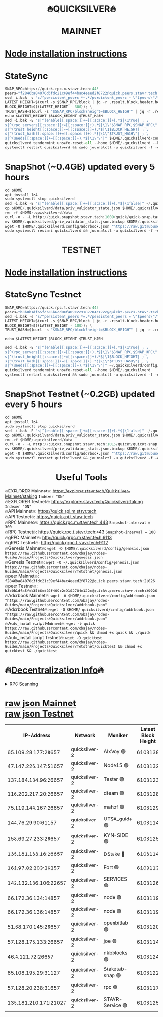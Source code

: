 <h1 align="center"> 🔥QUICKSILVER🔥</h1>

<h1 align="center"> MAINNET</h1>

[Node installation instructions](https://github.com/obajay/nodes-Guides/tree/main/Projects/Quicksilver)
=

# StateSync
```python
SNAP_RPC=https://quick.rpc.m.stavr.tech:443
peers="f2846ba84070d3fdc21c09ef44bac4eeed2f8722@quick.peers.stavr.tech:21026"
sed -i.bak -e "s/^persistent_peers *=.*/persistent_peers = \"$peers\"/" $HOME/.quicksilverd/config/config.toml
LATEST_HEIGHT=$(curl -s $SNAP_RPC/block | jq -r .result.block.header.height); \
BLOCK_HEIGHT=$((LATEST_HEIGHT - 300)); \
TRUST_HASH=$(curl -s "$SNAP_RPC/block?height=$BLOCK_HEIGHT" | jq -r .result.block_id.hash)
echo $LATEST_HEIGHT $BLOCK_HEIGHT $TRUST_HASH
sed -i.bak -E "s|^(enable[[:space:]]+=[[:space:]]+).*$|\1true| ; \
s|^(rpc_servers[[:space:]]+=[[:space:]]+).*$|\1\"$SNAP_RPC,$SNAP_RPC\"| ; \
s|^(trust_height[[:space:]]+=[[:space:]]+).*$|\1$BLOCK_HEIGHT| ; \
s|^(trust_hash[[:space:]]+=[[:space:]]+).*$|\1\"$TRUST_HASH\"| ; \
s|^(seeds[[:space:]]+=[[:space:]]+).*$|\1\"\"|" $HOME/.quicksilverd/config/config.toml
quicksilverd tendermint unsafe-reset-all --home $HOME/.quicksilverd --keep-addr-book
systemctl restart quicksilverd && sudo journalctl -u quicksilverd -f -o cat
```

# SnapShot (~0.4GB) updated every 5 hours
```python
cd $HOME
apt install lz4
sudo systemctl stop quicksilverd
sed -i.bak -E "s|^(enable[[:space:]]+=[[:space:]]+).*$|\1false|" ~/.quicksilverd/config/config.toml
cp $HOME/.quicksilverd/data/priv_validator_state.json $HOME/.quicksilverd/priv_validator_state.json.backup
rm -rf $HOME/.quicksilverd/data
curl -o - -L http://quick.snapshot.stavr.tech:1009/quick/quick-snap.tar.lz4 | lz4 -c -d - | tar -x -C $HOME/.quicksilverd --strip-components 2
mv $HOME/.quicksilverd/priv_validator_state.json.backup $HOME/.quicksilverd/data/priv_validator_state.json
wget -O $HOME/.quicksilverd/config/addrbook.json "https://raw.githubusercontent.com/obajay/nodes-Guides/main/Projects/Quicksilver/addrbook.json"
sudo systemctl restart quicksilverd && journalctl -u quicksilverd -f -o cat
```

<h1 align="center"> TESTNET</h1>

[Node installation instructions](https://github.com/obajay/nodes-Guides/tree/main/Projects/Quicksilver/Tetstnet)
=

# StateSync Testnet
```python
SNAP_RPC=https://quick.rpc.t.stavr.tech:443
peers="b3b0b1dfa5feb35b6ed88f409c2e9182784e122c@quickt.peers.stavr.tech:20026"
sed -i.bak -e "s/^persistent_peers *=.*/persistent_peers = \"$peers\"/" $HOME/.quicksilverd/config/config.toml
LATEST_HEIGHT=$(curl -s $SNAP_RPC/block | jq -r .result.block.header.height); \
BLOCK_HEIGHT=$((LATEST_HEIGHT - 100)); \
TRUST_HASH=$(curl -s "$SNAP_RPC/block?height=$BLOCK_HEIGHT" | jq -r .result.block_id.hash)

echo $LATEST_HEIGHT $BLOCK_HEIGHT $TRUST_HASH

sed -i.bak -E "s|^(enable[[:space:]]+=[[:space:]]+).*$|\1true| ; \
s|^(rpc_servers[[:space:]]+=[[:space:]]+).*$|\1\"$SNAP_RPC,$SNAP_RPC\"| ; \
s|^(trust_height[[:space:]]+=[[:space:]]+).*$|\1$BLOCK_HEIGHT| ; \
s|^(trust_hash[[:space:]]+=[[:space:]]+).*$|\1\"$TRUST_HASH\"| ; \
s|^(seeds[[:space:]]+=[[:space:]]+).*$|\1\"\"|" ~/.quicksilverd/config/config.toml
quicksilverd tendermint unsafe-reset-all --home $HOME/.quicksilverd
systemctl restart quicksilverd && sudo journalctl -u quicksilverd -f -o cat

```

# SnapShot Testnet (~0.2GB) updated every 5 hours
```python
cd $HOME
apt install lz4
sudo systemctl stop quicksilverd
sed -i.bak -E "s|^(enable[[:space:]]+=[[:space:]]+).*$|\1false|" ~/.quicksilverd/config/config.toml
cp $HOME/.quicksilverd/data/priv_validator_state.json $HOME/.quicksilverd/priv_validator_state.json.backup
rm -rf $HOME/.quicksilverd/data
curl -o - -L http://quickt.snapshot.stavr.tech:1016/quickt/quickt-snap.tar.lz4 | lz4 -c -d - | tar -x -C $HOME/.quicksilverd --strip-components 2
mv $HOME/.quicksilverd/priv_validator_state.json.backup $HOME/.quicksilverd/data/priv_validator_state.json
wget -O $HOME/.quicksilverd/config/addrbook.json "https://raw.githubusercontent.com/obajay/nodes-Guides/main/Projects/Quicksilver/Tetstnet/addrbook.json"
sudo systemctl restart quicksilverd && journalctl -u quicksilverd -f -o cat
```
 <h1 align="center"> Useful Tools</h1>

🔥EXPLORER Mainnet🔥:        https://explorer.stavr.tech/Quicksilver-Mainnet/staking    `Indexer "ON"` \
🔥EXPLORER Testnet🔥:        https://explorer.stavr.tech/Quicksilver/staking	        `Indexer "ON"` \
🔥API Mainnet🔥: 			 https://quick.api.m.stavr.tech \
🔥API Testnet🔥: 			 https://quick.api.t.stavr.tech \
🔥RPC Mainnet🔥:             https://quick.rpc.m.stavr.tech:443              `Snapshot-interval = 300` \
🔥RPC Testnet🔥:             https://quick.rpc.t.stavr.tech:443              `Snapshot-interval = 100` \
🔥gRPC Mainnet🔥:                    http://quick.grpc.m.stavr.tech:9113 \
🔥gRPC Testnet🔥:                    http://quick.grpc.t.stavr.tech:9112 \
🔥Genesis Mainnet🔥: `wget -O $HOME/.quicksilverd/config/genesis.json https://raw.githubusercontent.com/obajay/nodes-Guides/main/Projects/Quicksilver/genesis.json` \
🔥Genesis Testnet🔥: `wget -O ~/.quicksilverd/config/genesis.json https://raw.githubusercontent.com/obajay/nodes-Guides/main/Projects/Quicksilver/Tetstnet/genesis.json` \
🔥peer Mainnet🔥:					 `f2846ba84070d3fdc21c09ef44bac4eeed2f8722@quick.peers.stavr.tech:21026` \
🔥peer Testnet🔥:					 `b3b0b1dfa5feb35b6ed88f409c2e9182784e122c@quickt.peers.stavr.tech:20026` \
🔥Addrbook Mainnet🔥:    ```wget -O $HOME/.quicksilverd/config/addrbook.json "https://raw.githubusercontent.com/obajay/nodes-Guides/main/Projects/Quicksilver/addrbook.json"``` \
🔥Addrbook Testnet🔥:    ```wget -O $HOME/.quicksilverd/config/addrbook.json "https://raw.githubusercontent.com/obajay/nodes-Guides/main/Projects/Quicksilver/addrbook.json"``` \
🔥Auto_install script Mainnet🔥: ```wget -O quick https://raw.githubusercontent.com/obajay/nodes-Guides/main/Projects/Quicksilver/quick && chmod +x quick && ./quick``` \
🔥Auto_install script Testnet🔥: ```wget -O quicktest https://raw.githubusercontent.com/obajay/nodes-Guides/main/Projects/Quicksilver/Tetstnet/quicktest && chmod +x quicktest && ./quicktest```

🔥[Decentralization Info](https://github.com/obajay/StateSync-snapshots/tree/main/Projects/Quicksilver/Decentralization)🔥
=

<details>
<summary>RPC Scanning</summary>

<h2 align="center"> We scan nodes in real time every 4 hours. And we provide the final result of RPC endpoints.
We cannot influence the operation of these nodes in any way. </h2>


```python
If Voting Power is higher than 0 --> then the Node is a validator of the network and may be subject to attack and be a potential threat to the chain.
```
```python
We marked such validators with a red symbol
```

</details>

[raw json Mainnet](https://rpc-check.quickm.stavr.tech/quickm/rpc-quickm-result.json) \
[raw json Testnet](https://github.com/obajay/StateSync-snapshots/tree/main/Projects/Quicksilver/Rpc-Check-Testnet)
=


<table><tr><th>IP-Address</th><th>Network</th><th>Moniker</th><th>Latest Block Height</th><th>Earliest Block Height</th><th>Catching Up</th><th>Tx Index</th><th>Voting Power</th><th>Scan Time</th></tr><tr><td>65.109.28.177:28657</td><td>quicksilver-2</td><td>AlxVoy 🟢</td><td>6108138</td><td>3562001</td><td>False</td><td>off</td><td>0</td><td>2024-02-24T03:16:09.733236482UTC</td></tr><tr><td>47.147.226.147:51657</td><td>quicksilver-2</td><td>Node15 🟢</td><td>6108132</td><td>5151648</td><td>False</td><td>off</td><td>0</td><td>2024-02-24T03:15:36.214865353UTC</td></tr><tr><td>137.184.184.96:26657</td><td>quicksilver-2</td><td>Tester 🟢</td><td>6108123</td><td>5550692</td><td>False</td><td>off</td><td>0</td><td>2024-02-24T03:14:42.747011781UTC</td></tr><tr><td>116.202.217.20:26657</td><td>quicksilver-2</td><td>dteam 🟢</td><td>6108128</td><td>5581001</td><td>False</td><td>on</td><td>0</td><td>2024-02-24T03:15:09.453750186UTC</td></tr><tr><td>75.119.144.167:26657</td><td>quicksilver-2</td><td>mahof 🟢</td><td>6108129</td><td>5654794</td><td>False</td><td>on</td><td>0</td><td>2024-02-24T03:15:18.379144524UTC</td></tr><tr><td>144.76.29.90:61157</td><td>quicksilver-2</td><td>UTSA_guide 🟢</td><td>6108114</td><td>5743301</td><td>False</td><td>on</td><td>0</td><td>2024-02-24T03:13:48.344719121UTC</td></tr><tr><td>158.69.27.233:26657</td><td>quicksilver-2</td><td>KYN-SIDE 🟢</td><td>6108125</td><td>5799001</td><td>False</td><td>on</td><td>0</td><td>2024-02-24T03:14:54.013090441UTC</td></tr><tr><td>135.181.133.16:26657</td><td>quicksilver-2</td><td>DStake 🔴</td><td>6108114</td><td>5807001</td><td>False</td><td>on</td><td>154670</td><td>2024-02-24T03:13:47.680035008UTC</td></tr><tr><td>161.97.82.203:26257</td><td>quicksilver-2</td><td>Fort 🟢</td><td>6108113</td><td>5863421</td><td>False</td><td>on</td><td>0</td><td>2024-02-24T03:13:45.081402105UTC</td></tr><tr><td>142.132.136.106:22657</td><td>quicksilver-2</td><td>SERVICES 🟢</td><td>6108126</td><td>5920001</td><td>False</td><td>on</td><td>0</td><td>2024-02-24T03:15:00.946461976UTC</td></tr><tr><td>66.172.36.134:14857</td><td>quicksilver-2</td><td>node 🟢</td><td>6108119</td><td>5950756</td><td>False</td><td>on</td><td>0</td><td>2024-02-24T03:14:15.431308963UTC</td></tr><tr><td>66.172.36.136:14857</td><td>quicksilver-2</td><td>node 🟢</td><td>6108119</td><td>5950756</td><td>False</td><td>on</td><td>0</td><td>2024-02-24T03:14:16.305671308UTC</td></tr><tr><td>51.68.170.145:26657</td><td>quicksilver-2</td><td>openbitlab 🟢</td><td>6108120</td><td>5981220</td><td>False</td><td>on</td><td>0</td><td>2024-02-24T03:14:22.806134084UTC</td></tr><tr><td>57.128.175.133:26657</td><td>quicksilver-2</td><td>joe 🟢</td><td>6108114</td><td>6039778</td><td>False</td><td>on</td><td>0</td><td>2024-02-24T03:13:50.794206151UTC</td></tr><tr><td>46.4.121.72:26657</td><td>quicksilver-2</td><td>nkbblocks 🟢</td><td>6108124</td><td>6056301</td><td>False</td><td>on</td><td>0</td><td>2024-02-24T03:14:49.323185065UTC</td></tr><tr><td>65.108.195.29:31127</td><td>quicksilver-2</td><td>Staketab-snap 🟢</td><td>6108122</td><td>6075001</td><td>False</td><td>off</td><td>0</td><td>2024-02-24T03:14:35.580414204UTC</td></tr><tr><td>57.128.20.238:31657</td><td>quicksilver-2</td><td>rpc 🟢</td><td>6108117</td><td>6092624</td><td>False</td><td>on</td><td>0</td><td>2024-02-24T03:14:08.035065879UTC</td></tr><tr><td>135.181.210.171:21027</td><td>quicksilver-2</td><td>STAVR-Service 🟢</td><td>6108125</td><td>6107001</td><td>False</td><td>on</td><td>0</td><td>2024-02-24T03:14:56.508727014UTC</td></tr></table>
